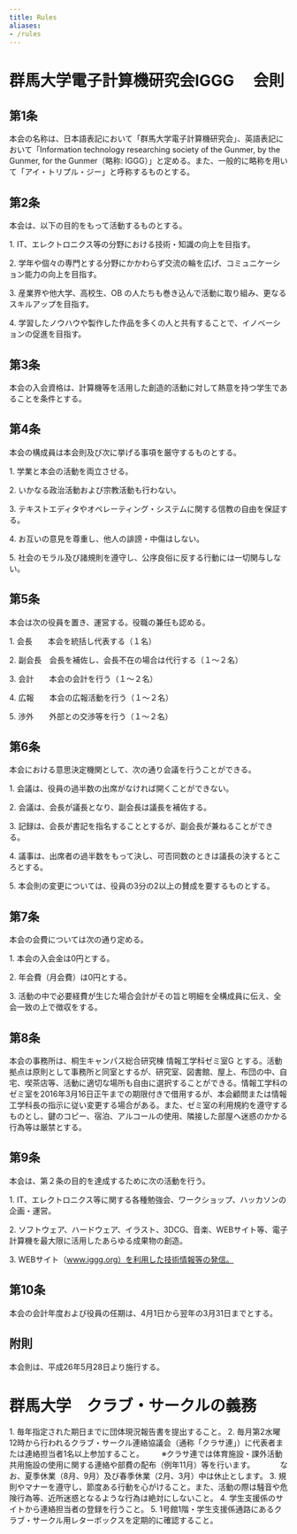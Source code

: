 ```yaml
---
title: Rules
aliases:
- /rules
---
```


# 群馬大学電子計算機研究会IGGG 　会則

## 第1条

本会の名称は、日本語表記において「群馬大学電子計算機研究会」、英語表記において「Information technology researching society of the Gunmer, by the Gunmer, for the Gunmer（略称: IGGG）」と定める。また、一般的に略称を用いて「アイ・トリプル・ジー」と呼称するものとする。

## 第2条

本会は、以下の目的をもって活動するものとする。

1\. IT、エレクトロニクス等の分野における技術・知識の向上を目指す。

2\. 学年や個々の専門とする分野にかかわらず交流の輪を広げ、コミュニケーション能力の向上を目指す。

3\. 産業界や他大学、高校生、OB の人たちも巻き込んで活動に取り組み、更なるスキルアップを目指す。

4\. 学習したノウハウや製作した作品を多くの人と共有することで、イノベーションの促進を目指す。

## 第3条

本会の入会資格は、計算機等を活用した創造的活動に対して熱意を持つ学生であることを条件とする。

## 第4条

本会の構成員は本会則及び次に挙げる事項を厳守するものとする。

1\. 学業と本会の活動を両立させる。

2\. いかなる政治活動および宗教活動も行わない。

3\. テキストエディタやオペレーティング・システムに関する信教の自由を保証する。

4\. お互いの意見を尊重し、他人の誹謗・中傷はしない。

5\. 社会のモラル及び諸規則を遵守し、公序良俗に反する行動には一切関与しない。

## 第5条

本会は次の役員を置き、運営する。役職の兼任も認める。

1\. 会長　　本会を統括し代表する（１名）

2\. 副会長　会長を補佐し、会長不在の場合は代行する（１～２名）

3\. 会計　　本会の会計を行う（１～２名）

4\. 広報　　本会の広報活動を行う（１～２名）

5\. 渉外　　外部との交渉等を行う（１～２名）

## 第6条

本会における意思決定機関として、次の通り会議を行うことができる。

1\. 会議は、役員の過半数の出席がなければ開くことができない。

2\. 会議は、会長が議長となり、副会長は議長を補佐する。

3\. 記録は、会長が書記を指名することとするが、副会長が兼ねることができる。

4\. 議事は、出席者の過半数をもって決し、可否同数のときは議長の決するところとする。

5\. 本会則の変更については、役員の3分の2以上の賛成を要するものとする。

## 第7条

本会の会費については次の通り定める。

1\. 本会の入会金は0円とする。

2\. 年会費（月会費）は0円とする。

3\. 活動の中で必要経費が生じた場合会計がその旨と明細を全構成員に伝え、全会一致の上で徴収をする。

## 第8条

本会の事務所は、桐生キャンパス総合研究棟 情報工学科ゼミ室G とする。活動拠点は原則として事務所と同室とするが、研究室、図書館、屋上、布団の中、自宅、喫茶店等、活動に適切な場所も自由に選択することができる。情報工学科のゼミ室を2016年3月16日正午までの期限付きで借用するが、本会顧問または情報工学科長の指示に従い変更する場合がある。また、ゼミ室の利用規約を遵守するものとし、鍵のコピー、宿泊、アルコールの使用、隣接した部屋へ迷惑のかかる行為等は厳禁とする。

## 第9条

本会は、第２条の目的を達成するために次の活動を行う。

1\. IT、エレクトロニクス等に関する各種勉強会、ワークショップ、ハッカソンの企画・運営。

2\. ソフトウェア、ハードウェア、イラスト、3DCG、音楽、WEBサイト等、電子計算機を最大限に活用したあらゆる成果物の創造。

3\. WEBサイト（www.iggg.org）を利用した技術情報等の発信。

## 第10条

本会の会計年度および役員の任期は、4月1日から翌年の3月31日までとする。

## 附則

本会則は、平成26年5月28日より施行する。

# 群馬大学　クラブ・サークルの義務

1\. 毎年指定された期日までに団体現況報告書を提出すること。
2\. 毎月第2水曜12時から行われるクラブ・サークル連絡協議会（通称「クラサ連」）に代表者または連絡担当者1名以上参加すること。
　　※クラサ連では体育施設・課外活動共用施設の使用に関する連絡や部費の配布（例年11月）等を行います。
　　　なお、夏季休業（8月、9月）及び春季休業（2月、3月）中は休止とします。
3\. 規則やマナーを遵守し、節度ある行動を心がけること。また、活動の際は騒音や危険行為等、近所迷惑となるような行為は絶対にしないこと。
4\. 学生支援係のサイトから連絡担当者の登録を行うこと。
5\. 1号館1階・学生支援係通路にあるクラブ・サークル用レターボックスを定期的に確認すること。

